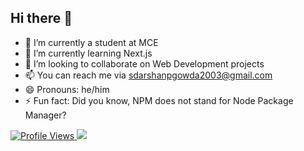## Hi there 👋

<!--
**thedarshanpgowda/thedarshanpgowda** is a ✨ _special_ ✨ repository because its `README.md` (this file) appears on your GitHub profile.

Here are some ideas to get you started:
-->
- 🔭 I’m currently a student at MCE
- 🌱 I’m currently learning Next.js
- 👯 I’m looking to collaborate on Web Development projects
- 📫 You can reach me via [sdarshanpgowda2003@gmail.com](mailto:sdarshanpgowda2003@gmail.com)
- 😄 Pronouns: he/him
- ⚡ Fun fact: Did you know, NPM does not stand for Node Package Manager?

<a href="https://visitcount.itsvg.in">
  <img src="https://visitcount.itsvg.in/api?id=thedarshanpgowda&label=Profile%20Views&color=1&icon=5&pretty=true" alt="Profile Views" />
</a>

<img src = "https://dev.azure.com/thedarshanpgowda/acacc1e9-3b82-43b4-adf1-77e5e308a4c3/7662de8a-1f51-49b6-856a-84c50a7f89ab/_apis/work/boardbadge/8fcdf4d4-75ba-4706-a025-81884eae0de9" />
